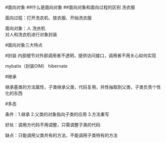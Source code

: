 #面向对象
##什么是面向对象
##面向对象和面向过程的区别
洗衣服

面向过程：打开洗衣机、放衣服、开始洗衣服

面向对象：人  洗衣机  
对人和洗衣机进行对象封装

#面向对象三大特点

#封装
内部细节对外部调用者不透明，提供访问接口，调用者不用关心如何实现

mybatis（封装OIM）   hibernate


#继承

继承基类的方法属性，子类继承父类，代码复用，共性抽取到父类，子类负责个性化的东西


#多态

条件：1.继承  2.父类的对象指向子类的应用  3.方法重写

好处：调用方代码不用调整，只需调整子类的代码


缺点：只能调用父类共有的方法，不能调用子类特有的方法
